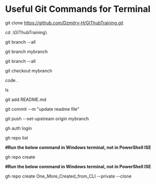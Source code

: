 # Useful Git Commands for Terminal
git clone https://github.com/Dzmitry-H/GIThubTraining.git

cd .\GIThubTraining\

git branch --all

git branch mybranch

git branch --all

git checkout mybranch

code .

ls

git add README.md

git commit --m "update readme file"

git push --set-upstream origin mybranch

gh auth login

gh repo list

__#Run the below command in Windows terminal, not in PowerShell ISE__

gh repo create

__#Run the below command in Windows terminal, not in PowerShell ISE__

gh repo create One_More_Created_from_CLI --private --clone

